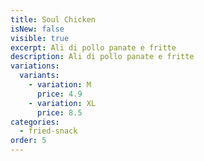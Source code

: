 ```yaml
---
title: Soul Chicken
isNew: false
visible: true
excerpt: Ali di pollo panate e fritte
description: Ali di pollo panate e fritte
variations:
  variants:
    - variation: M
      price: 4.9
    - variation: XL
      price: 8.5
categories:
  - fried-snack
order: 5
---
```

